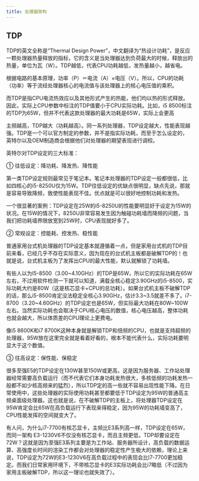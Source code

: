 ```yaml
---
title: 处理器架构
---
```



## TDP

TDP的英文全称是“Thermal Design Power”，中文翻译为“热设计功耗”，是反应一颗处理器热量释放的指标，它的含义是当处理器达到负荷最大的时候，释放出的热量，单位为瓦（W）。TDP越低，代表CPU功耗越低，发热量越小，越省电。


根据电路的基本原理，功率（P）＝电流（A）×电压（V）。所以，CPU的功耗（功率）等于流经处理器核心的电流值与该处理器上的核心电压值的乘积。

而TDP是指CPU电流热效应以及其他形式产生的热能，他们均以热的形式释放。因此，实际上CPU参数中标注的TDP值要小于CPU实际功耗。比如，i5 8500标注的TDP为65W，但并不代表这款处理器的最大功耗是65W，实际上会更高

主频越高，TDP越大（功耗越高）。同一系列处理器，TDP设定越大，性能表现越强。TDP是一个可以官方制定的参数，并不是指实际功耗，而至于怎么设定的，英特尔以及OEM制造商会根据他们对处理器的期望表现进行调校。


英特尔对TDP设定的三大标准：

① 往低设定：降功耗、降发热、降性能

第一类TDP设定规则最常见于笔记本。笔记本处理器的TDP设定一般都很低，比如四核心的i5-8250U仅为15W。TDP往低设定的优缺点很明显，缺点先说，那就是容易导致降频，致使性能表现不佳。优点就是可以很好地控制功耗和发热。

一个很显著的案例：TDP设定在25W的i5-8250U的性能要明显好于设定为15W的状况。在15W的情况下，8250U非常容易发生因为触碰功耗墙而降频的问题，当我们把功耗墙界限放宽到25W时，CPU表现就好多了。

② 常规设定：控能耗、控发热、稳性能

普通家用台式机处理器的TDP设定基本就遵循着一点，但是家用台式机的TDP目前来看，已经几乎不存在实际意义，因为现在的台式机主板都是破解TDP的！也就是说，台式机主板为了发挥出CPU的最大性能，默认就解锁了功耗墙。

有些人以为I5-8500（3.00~4.10GHz）的TDP是65W，所以它的实际功耗在65W左右，不过用软件检测一下就可以知道，满载全核心稳定3.90GHz的i5-8500，实际功耗大约是80W（这是核芯显卡+CPU的总功耗）。如果台式机主板不破解TDP的话，那么i5-8500肯定没法稳定全核心3.90GHz，估计3.3~3.5就差不多了。i7-8700（3.20~4.60GHz）的TDP设定也是65W，但实际最大功耗在80W~100W左右。当然实际功耗也会取决于CPU核心电压的数值，核心电压越高，整体功耗也就会越大，所以体质差的CPU理论上更费电。

像i5 8600K和i7 8700K这种本身就是解锁TDP和倍频的CPU，也就是支持超频的处理器，95W放在这里完全就是看着好看的，根本不能代表什么，实际功耗要明显大于这个数值。

③ 往高设定：保性能、保稳定

很多至强E5的TDP设定在130W甚至150W或更高，这是因为服务器、工作站处理器经常需要高负载运行（而不代表它们本身功耗发热很大，多核低频的功耗发热一般都不如少核高频来的猛烈），所以TDP定的高一些就不容易出现性能下降。在日常使用中，这些处理器的实际使用功耗甚至都要低于TDP设定为95W的普通高主频桌面级处理器。这也就是说，在不破解TDP的主板上，将处理器TDP设定在95W肯定会比65W在高负载运行下表现来得稳定，因为95W的功耗墙变高了，CPU性能发挥的空间就变大了。

有人问，为什么i7-7700有核芯显卡，主频比E3系列高一样，TDP设定在65W，而同一架构 E3-1230V6不仅没有核芯显卡，而且主频更低，TDP却要设定在72W？这就是因为至强E3系列主要是为工作站、服务器所设计，高负载的数据运算、高强度长时间的渲染工作都会对处理器的稳定性产生极大的依赖，理论上来说，TDP设定为72W的E3-1230V6在高负载过程中的表现会比I7-7700更加稳定。而我们日常家用环境下，不带核芯显卡的E3实际功耗会比i7略低（不过因为家用主板破解TDP，所以这一理论也就失效了）。
